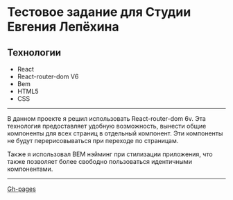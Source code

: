 # Тестовое задание для Студии Евгения Лепёхина

## Технологии
* React
* React-router-dom V6
* Bem
* HTML5
* CSS

___

В данном проекте я решил использовать React-router-dom 6v. Эта технология предоставляет удобную возможность, вынести общие компоненты для всех страниц в отдельный компонент. Эти компоненты не будут перерисовываться при переходе по страницам.

Также я использовал BEM нэйминг при стилизации приложения, что также позволяет более свободно пользоваться идентичными компонентами.

___  

[Gh-pages](https://dardog.github.io/test-studio-E.L./)
